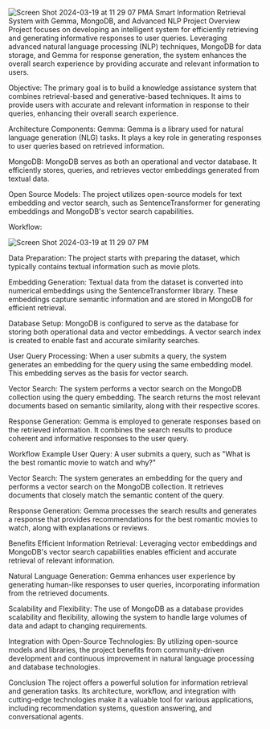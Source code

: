 ![Screen Shot 2024-03-19 at 11 29 07 PM](https://github.com/Soprano2022/Gen-AI/assets/146518230/0307449a-2148-4667-a157-da1249f6384c)A Smart Information Retrieval System with Gemma, MongoDB, and Advanced NLP
Project Overview
Project focuses on developing an intelligent system for efficiently retrieving and generating informative responses to user queries. Leveraging advanced natural language processing (NLP) techniques, MongoDB for data storage, and Gemma for response generation, the system enhances the overall search experience by providing accurate and relevant information to users.

Objective:
The primary goal is to build a knowledge assistance system that combines retrieval-based and generative-based techniques.
It aims to provide users with accurate and relevant information in response to their queries, enhancing their overall search experience.

Architecture
Components:
Gemma: Gemma is a library used for natural language generation (NLG) tasks. It plays a key role in generating responses to user queries based on retrieved information.

MongoDB: MongoDB serves as both an operational and vector database. It efficiently stores, queries, and retrieves vector embeddings generated from textual data.

Open Source Models: The project utilizes open-source models for text embedding and vector search, such as SentenceTransformer for generating embeddings and MongoDB's vector search capabilities.

Workflow:

![Screen Shot 2024-03-19 at 11 29 07 PM](https://github.com/Soprano2022/Gen-AI/assets/146518230/12d0006e-3fdb-4e57-bc80-1f0b7af5b445)



Data Preparation: The project starts with preparing the dataset, which typically contains textual information such as movie plots.

Embedding Generation: Textual data from the dataset is converted into numerical embeddings using the SentenceTransformer library. These embeddings capture semantic information and are stored in MongoDB for efficient retrieval.

Database Setup: MongoDB is configured to serve as the database for storing both operational data and vector embeddings. A vector search index is created to enable fast and accurate similarity searches.

User Query Processing: When a user submits a query, the system generates an embedding for the query using the same embedding model. This embedding serves as the basis for vector search.

Vector Search: The system performs a vector search on the MongoDB collection using the query embedding. The search returns the most relevant documents based on semantic similarity, along with their respective scores.

Response Generation: Gemma is employed to generate responses based on the retrieved information. It combines the search results to produce coherent and informative responses to the user query.

Workflow Example
User Query: A user submits a query, such as "What is the best romantic movie to watch and why?"

Vector Search: The system generates an embedding for the query and performs a vector search on the MongoDB collection. It retrieves documents that closely match the semantic content of the query.

Response Generation: Gemma processes the search results and generates a response that provides recommendations for the best romantic movies to watch, along with explanations or reviews.

Benefits
Efficient Information Retrieval: Leveraging vector embeddings and MongoDB's vector search capabilities enables efficient and accurate retrieval of relevant information.

Natural Language Generation: Gemma enhances user experience by generating human-like responses to user queries, incorporating information from the retrieved documents.

Scalability and Flexibility: The use of MongoDB as a database provides scalability and flexibility, allowing the system to handle large volumes of data and adapt to changing requirements.

Integration with Open-Source Technologies: By utilizing open-source models and libraries, the project benefits from community-driven development and continuous improvement in natural language processing and database technologies.

Conclusion
The roject offers a powerful solution for information retrieval and generation tasks. Its architecture, workflow, and integration with cutting-edge technologies make it a valuable tool for various applications, including recommendation systems, question answering, and conversational agents.
